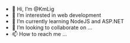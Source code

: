 - 👋 Hi, I’m @KmLig
- 👀 I’m interested in web development
- 🌱 I’m currently learning NodeJS and ASP.NET
- 💞️ I’m looking to collaborate on ...
- 📫 How to reach me ...

<!---
KmLig/KmLig is a ✨ special ✨ repository because its `README.md` (this file) appears on your GitHub profile.
You can click the Preview link to take a look at your changes.
--->
